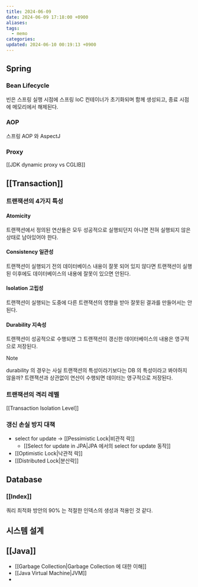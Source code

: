 ```yaml
---
title: 2024-06-09
date: 2024-06-09 17:18:00 +0900
aliases: 
tags:
  - memo
categories: 
updated: 2024-06-10 00:19:13 +0900
---
```


## Spring

### Bean Lifecycle

빈은 스프링 실행 시점에 스프링 IoC 컨테이너가 초기화되며 함께 생성되고, 종료 시점에 메모리에서 해제된다.

### AOP

스프링 AOP 와 AspectJ

### Proxy

[[JDK dynamic proxy vs CGLIB]]

## [[Transaction]]

### 트랜잭션의 4가지 특성

#### Atomicity

트랜잭션에서 정의된 연산들은 모두 성공적으로 실행되던지 아니면 전혀 실행되지 않은 상태로 남아있어야 한다.

#### Consistency 일관성

트랜잭션이 실행되기 전의 데이터베이스 내용이 잘못 되어 있지 않다면 트랜잭션이 실행된 이후에도 데이터베이스의 내용에 잘못이 있으면 안된다.

#### Isolation 고립성

트랜잭션이 실행되는 도중에 다른 트랜잭션의 영향을 받아 잘못된 결과를 만들어서는 안된다.

#### Durability 지속성

트랜잭션이 성공적으로 수행되면 그 트랜잭션이 갱신한 데이터베이스의 내용은 영구적으로 저장된다.

> [!NOTE]
>  durability 의 경우는 사실 트랜잭션의 특성이라기보다는 DB 의 특성이라고 봐야하지 않을까? 트랜잭션과 상관없이 연산이 수행되면 데이터는 영구적으로 저장된다.

### 트랜잭션의 격리 레벨

[[Transaction Isolation Level]]

### 갱신 손실 방지 대책

- select for update -> [[Pessimistic Lock|비관적 락]]
    - [[Select for update in JPA|JPA 에서의 select for update 동작]]
- [[Optimistic Lock|낙관적 락]]
- [[Distributed Lock|분산락]]

## Database

### [[Index]]

쿼리 최적화 방안의 90% 는 적절한 인덱스의 생성과 적용인 것 같다.

## 시스템 설계

## [[Java]]

- [[Garbage Collection|Garbage Collection 에 대한 이해]]
- [[Java Virtual Machine|JVM]]
- 
